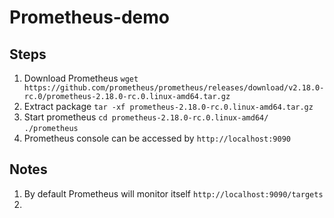 # Prometheus-demo
## Steps
1. Download Prometheus `wget https://github.com/prometheus/prometheus/releases/download/v2.18.0-rc.0/prometheus-2.18.0-rc.0.linux-amd64.tar.gz`    
2. Extract package `tar -xf prometheus-2.18.0-rc.0.linux-amd64.tar.gz`    
3. Start prometheus `cd prometheus-2.18.0-rc.0.linux-amd64/` `./prometheus`    
4. Prometheus console can be accessed by `http://localhost:9090`  
## Notes
1. By default Prometheus will monitor itself `http://localhost:9090/targets`    
2. 


